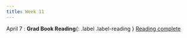 ```yaml
---
title: Week 11
---
```


April 7
: **Grad Book Reading**{: .label .label-reading } [Reading complete](../gradproject)   


